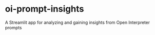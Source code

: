 # oi-prompt-insights
A Streamlit app for analyzing and gaining insights from Open Interpreter prompts
